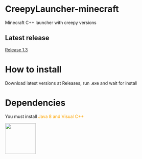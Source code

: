 # CreepyLauncher-minecraft
Minecraft C++ launcher with creepy versions
## Latest release
[Release 1.3](https://github.com/FimastGD/CreepyLauncher-minecraft/releases/tag/v1.3)
# How to install
Download latest versions at Releases, run .exe and wait for install
# Dependencies
You must install <font color="orange">Java 8 and Visual C++</font>


<img src="icon.ico" width="100px">

